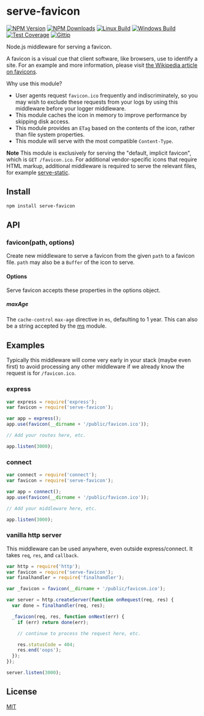 # serve-favicon

[![NPM Version][npm-image]][npm-url]
[![NPM Downloads][downloads-image]][downloads-url]
[![Linux Build][travis-image]][travis-url]
[![Windows Build][appveyor-image]][appveyor-url]
[![Test Coverage][coveralls-image]][coveralls-url]
[![Gittip][gittip-image]][gittip-url]

Node.js middleware for serving a favicon.

A favicon is a visual cue that client software, like browsers, use to identify
a site. For an example and more information, please visit
[the Wikipedia article on favicons](https://en.wikipedia.org/wiki/Favicon).

Why use this module?

  - User agents request `favicon.ico` frequently and indiscriminately, so you
    may wish to exclude these requests from your logs by using this middleware
    before your logger middleware.
  - This module caches the icon in memory to improve performance by skipping
    disk access.
  - This module provides an `ETag` based on the contents of the icon, rather
    than file system properties.
  - This module will serve with the most compatible `Content-Type`.

**Note** This module is exclusively for serving the "default, implicit favicon",
which is `GET /favicon.ico`. For additional vendor-specific icons that require
HTML markup, additional middleware is required to serve the relevant files, for
example [serve-static](https://npmjs.org/package/serve-static).

## Install

```bash
npm install serve-favicon
```

## API

### favicon(path, options)

Create new middleware to serve a favicon from the given `path` to a favicon file.
`path` may also be a `Buffer` of the icon to serve.

#### Options

Serve favicon accepts these properties in the options object.

##### maxAge

The `cache-control` `max-age` directive in `ms`, defaulting to 1 year. This can
also be a string accepted by the [ms](https://www.npmjs.org/package/ms#readme)
module.

## Examples

Typically this middleware will come very early in your stack (maybe even first)
to avoid processing any other middleware if we already know the request is for
`/favicon.ico`.

### express

```javascript
var express = require('express');
var favicon = require('serve-favicon');

var app = express();
app.use(favicon(__dirname + '/public/favicon.ico'));

// Add your routes here, etc.

app.listen(3000);
```

### connect

```javascript
var connect = require('connect');
var favicon = require('serve-favicon');

var app = connect();
app.use(favicon(__dirname + '/public/favicon.ico'));

// Add your middleware here, etc.

app.listen(3000);
```

### vanilla http server

This middleware can be used anywhere, even outside express/connect. It takes
`req`, `res`, and `callback`.

```javascript
var http = require('http');
var favicon = require('serve-favicon');
var finalhandler = require('finalhandler');

var _favicon = favicon(__dirname + '/public/favicon.ico');

var server = http.createServer(function onRequest(req, res) {
  var done = finalhandler(req, res);

  _favicon(req, res, function onNext(err) {
    if (err) return done(err);

    // continue to process the request here, etc.

    res.statusCode = 404;
    res.end('oops');
  });
});

server.listen(3000);
```

## License

[MIT](LICENSE)

[npm-image]: https://img.shields.io/npm/v/serve-favicon.svg?style=flat
[npm-url]: https://npmjs.org/package/serve-favicon
[travis-image]: https://img.shields.io/travis/expressjs/serve-favicon/master.svg?label=linux&style=flat
[travis-url]: https://travis-ci.org/expressjs/serve-favicon
[appveyor-image]: https://img.shields.io/appveyor/ci/dougwilson/serve-favicon/master.svg?label=windows&style=flat
[appveyor-url]: https://ci.appveyor.com/project/dougwilson/serve-favicon
[coveralls-image]: https://img.shields.io/coveralls/expressjs/serve-favicon.svg?style=flat
[coveralls-url]: https://coveralls.io/r/expressjs/serve-favicon?branch=master
[downloads-image]: https://img.shields.io/npm/dm/serve-favicon.svg?style=flat
[downloads-url]: https://npmjs.org/package/serve-favicon
[gittip-image]: https://img.shields.io/gittip/dougwilson.svg?style=flat
[gittip-url]: https://www.gittip.com/dougwilson/
